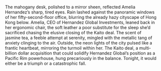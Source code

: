 The mahogany desk, polished to a mirror sheen, reflected Amelia Hernandez’s sharp, tired eyes.  Rain lashed against the panoramic windows of her fifty-second-floor office, blurring the already hazy cityscape of Hong Kong below.  Amelia, CEO of Hernandez Global Investments, leaned back in her ergonomic chair, the soft leather a poor substitute for the sleep she’d sacrificed chasing the elusive closing of the Kaito deal.  The scent of jasmine tea, a feeble attempt at serenity, mingled with the metallic tang of anxiety clinging to the air.  Outside, the neon lights of the city pulsed like a frantic heartbeat, mirroring the turmoil within her.  The Kaito deal, a multi-billion dollar acquisition that could solidify Hernandez Global’s position as a Pacific Rim powerhouse, hung precariously in the balance.  Tonight, it would either be a triumph or a catastrophic fall.
